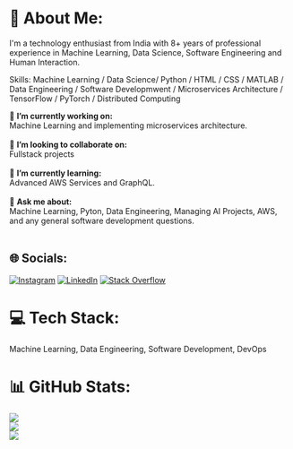 # 💫 About Me:

I'm a technology enthusiast from India with 8+ years of professional experience in Machine Learning, Data Science, Software Engineering and Human Interaction.

Skills: Machine Learning /  Data Science/ Python / HTML / CSS / MATLAB / Data Engineering / Software Developmwent / Microservices Architecture / TensorFlow / PyTorch / Distributed Computing


🔭 **I’m currently working on:**  <br>Machine Learning and implementing microservices architecture.<br><br>👯 **I’m looking to collaborate on:**  <br>Fullstack projects<br><br>🌱 **I’m currently learning:**  <br>Advanced AWS Services and GraphQL.<br><br>💬 **Ask me about:**  <br>Machine Learning, Pyton, Data Engineering, Managing AI Projects, AWS, and any general software development questions.<br><br>


## 🌐 Socials:
[![Instagram](https://img.shields.io/badge/Instagram-%23E4405F.svg?logo=Instagram&logoColor=white)](https://instagram.com/_kan_hai_ya_) [![LinkedIn](https://img.shields.io/badge/LinkedIn-%230077B5.svg?logo=linkedin&logoColor=white)](https://linkedin.com/in/2sd11ec042) [![Stack Overflow](https://img.shields.io/badge/-Stackoverflow-FE7A16?logo=stack-overflow&logoColor=white)](https://stackoverflow.com/users/10830741)


# 💻 Tech Stack:
Machine Learning, Data Engineering, Software Development, DevOps

# 📊 GitHub Stats:
![](https://github-readme-stats.vercel.app/api?username=KanhaiyaKumarRai&theme=dark&hide_border=false&include_all_commits=false&count_private=false)<br/>
![](https://github-readme-streak-stats.herokuapp.com/?user=KanhaiyaKumarRai&theme=dark&hide_border=false)<br/>
![](https://github-readme-stats.vercel.app/api/top-langs/?username=KanhaiyaKumarRai&theme=dark&hide_border=false&include_all_commits=false&count_private=false&layout=compact)
